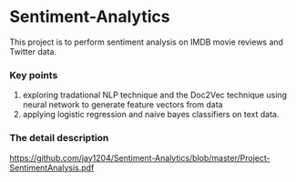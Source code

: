 # Sentiment-Analytics
This project is to perform sentiment analysis on IMDB movie reviews and Twitter data. 

### Key points
1. exploring tradational NLP technique and the Doc2Vec technique using neural network to generate feature vectors from data
2. applying logistic regression and naive bayes classifiers on text data.

### The detail description
https://github.com/jay1204/Sentiment-Analytics/blob/master/Project-SentimentAnalysis.pdf

